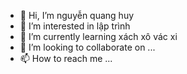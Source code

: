 - 👋 Hi, I’m nguyễn quang huy
- 👀 I’m interested in lập trình
- 🌱 I’m currently learning xách xô vác xi
- 💞️ I’m looking to collaborate on ...
- 📫 How to reach me ...

<!---
Huyhayhat1/Huyhayhat1 is a ✨ special ✨ repository because its `README.md` (this file) appears on your GitHub profile.
You can click the Preview link to take a look at your changes.
--->
